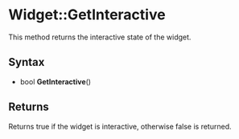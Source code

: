 # Widget::GetInteractive #
This method returns the interactive state of the widget.

## Syntax ##
- bool **GetInteractive**()

## Returns ##
Returns true if the widget is interactive, otherwise false is returned.
